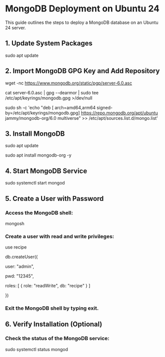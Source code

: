 # MongoDB Deployment on Ubuntu 24

This guide outlines the steps to deploy a MongoDB database on an Ubuntu 24 server.

## 1. Update System Packages


sudo apt update

## 2. Import MongoDB GPG Key and Add Repository

wget -nc https://www.mongodb.org/static/pgp/server-6.0.asc

cat server-6.0.asc | gpg --dearmor | sudo tee /etc/apt/keyrings/mongodb.gpg >/dev/null 

sudo sh -c 'echo "deb [ arch=amd64,arm64 signed-by=/etc/apt/keyrings/mongodb.gpg] https://repo.mongodb.org/apt/ubuntu jammy/mongodb-org/6.0 multiverse" >> /etc/apt/sources.list.d/mongo.list'

## 3. Install MongoDB

sudo apt update

sudo apt install mongodb-org -y

## 4. Start MongoDB Service

sudo systemctl start mongod

## 5. Create a User with Password

### Access the MongoDB shell:

mongosh

### Create a user with read and write privileges:

use recipe

db.createUser({

  user: "admin",

  pwd: "12345",

  roles: [ { role: "readWrite", db: "recipe" } ]

})

### Exit the MongoDB shell by typing exit.

## 6. Verify Installation (Optional)

### Check the status of the MongoDB service:

sudo systemctl status mongod